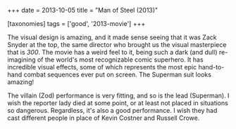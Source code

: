 +++
date = 2013-10-05
title = "Man of Steel (2013)"

[taxonomies]
tags = ['good', '2013-movie']
+++

The visual design is amazing, and it made sense seeing that it was Zack
Snyder at the top, the same director who brought us the visual
masterpiece that is *300*. The movie has a weird feel to it, being such
a dark (and dull) re-imagining of the world\'s most recognizable comic
superhero. It has incredible visual effects, some of which represents
the most epic hand-to-hand combat sequences ever put on screen. The
Superman suit looks amazing!

The villain (Zod) performance is very fitting, and so is the lead
(Superman). I wish the reporter lady died at some point, or at least not
placed in situations so dangerous. Regardless, it\'s also a good
performance. I wish they had cast different people in place of Kevin
Costner and Russell Crowe.
